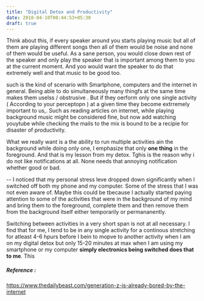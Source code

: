 ```yaml
---
title: "Digital Detox and Productivity"
date: 2018-04-10T00:44:53+05:30
draft: true
---
```


Think about this, if every speaker around you starts playing music but all of them are playing different songs then all of them would be noise and none of them would be useful. As a sane person, you would close down rest of the speaker and only play the speaker that is important among them to you at the current moment. And yoo would want the speaker to do that extremely well and that music to be good too.

such is the kind of scenario with Smartphone, computers and the internet in general. Being able to do simultaneously many thingfs at the same time makes them uselss / obstrusive . But if they oerform only one single activity ( According to your perceptopn ) at a given time they become extrremely important to us,. Such as reading articles on internet, while playing background music might be considered fine, but now add watching youytube while checking the mails to the mix is bound to be a recipie for disaster of productivity.

What we really want is a the ability to run multiple activities ain the background while doing only one, I emphasize that only **one thing** in the foreground. And that is my lesson from my detox. Tghis is the reason why i do not like notifications at all. None needs that annoying notification whether good or bad.

--
I noticed that my personal stress leve dropped down significantly when I switched off both my phone and my computer. Some of the stress that I was not even aware of. Maybe this could be tbecause I actually started paying attention to some of the activities that were in the background of my mind and bring them to the foreground, complete them and then remove them from the background itself either temporarily or permananently.

Switching between activities in a very short span is not at all necessary. I find that for me, I tend to be in any single activity for a continous stretching for atleast 4-6 hpurs before I bein to mopve to another activity when I am on my digital detox but only 15-20 minutes at max when I am using my smartphone or my computer **simply electronics being switched does that to me**. This 



##### Reference :

https://www.thedailybeast.com/generation-z-is-already-bored-by-the-internet
